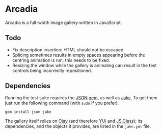 Arcadia
=======

Arcadia is a full-width image gallery written in JavaScript.


Todo
----

* Fix description insertion: HTML should not be escaped
* Splicing sometimes results in empty spaces appearing before the centring
  animation is run; this needs to be fixed.
* Resizing the window while the gallery is animating can result in the test
  controls being incorrectly repositioned.


Dependencies
------------

Running the test suite requires the [JSON gem][json], as well as [Jake][jake].
To get them just run the following command (with `sudo` if you prefer).

    gem install json jake

The gallery itself relies on [Ojay][ojay] (and therefore [YUI][yui] and
[JS.Class][jsclass]); its dependencies, and the objects it provides, are listed
in the `jake.yml` file.


  [json]:     http://flori.github.com/json
  [jake]:     http://github.com/jcoglan/jake
  [ojay]:     http://ojay.othermedia.org
  [yui]:      http://developer.yahoo.com/yui/2/
  [jsclass]:  http://jsclass.jcoglan.com/
